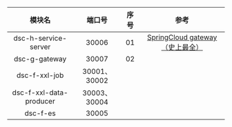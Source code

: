 模块名|端口号|序号|参考
:---:|:---:|:---:|:---:
dsc-h-service-server|30006|01|[SpringCloud gateway （史上最全）](https://www.cnblogs.com/crazymakercircle/p/11704077.html)
dsc-g-gateway|30007|02|
dsc-f-xxl-job|30001、30002|
dsc-f-xxl-data-producer|30003、30004|
dsc-f-es|30005|

